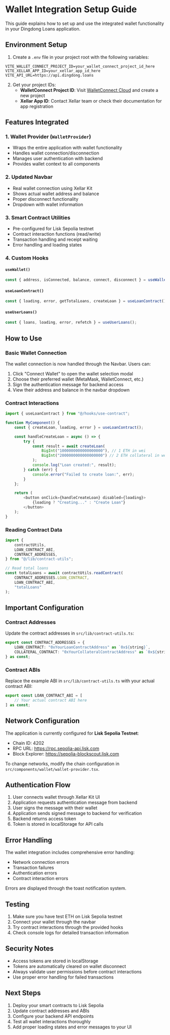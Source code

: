 # Wallet Integration Setup Guide

This guide explains how to set up and use the integrated wallet functionality in your Dingdong Loans application.

## Environment Setup

1. Create a `.env` file in your project root with the following variables:

```env
VITE_WALLET_CONNECT_PROJECT_ID=your_wallet_connect_project_id_here
VITE_XELLAR_APP_ID=your_xellar_app_id_here
VITE_API_URL=https://api.dingdong.loans
```

2. Get your project IDs:
    - **WalletConnect Project ID**: Visit [WalletConnect Cloud](https://cloud.walletconnect.com/) and create a new project
    - **Xellar App ID**: Contact Xellar team or check their documentation for app registration

## Features Integrated

### 1. Wallet Provider (`WalletProvider`)

-   Wraps the entire application with wallet functionality
-   Handles wallet connection/disconnection
-   Manages user authentication with backend
-   Provides wallet context to all components

### 2. Updated Navbar

-   Real wallet connection using Xellar Kit
-   Shows actual wallet address and balance
-   Proper disconnect functionality
-   Dropdown with wallet information

### 3. Smart Contract Utilities

-   Pre-configured for Lisk Sepolia testnet
-   Contract interaction functions (read/write)
-   Transaction handling and receipt waiting
-   Error handling and loading states

### 4. Custom Hooks

#### `useWallet()`

```typescript
const { address, isConnected, balance, connect, disconnect } = useWallet();
```

#### `useLoanContract()`

```typescript
const { loading, error, getTotalLoans, createLoan } = useLoanContract();
```

#### `useUserLoans()`

```typescript
const { loans, loading, error, refetch } = useUserLoans();
```

## How to Use

### Basic Wallet Connection

The wallet connection is now handled through the Navbar. Users can:

1. Click "Connect Wallet" to open the wallet selection modal
2. Choose their preferred wallet (MetaMask, WalletConnect, etc.)
3. Sign the authentication message for backend access
4. View their address and balance in the navbar dropdown

### Contract Interactions

```typescript
import { useLoanContract } from "@/hooks/use-contract";

function MyComponent() {
	const { createLoan, loading, error } = useLoanContract();

	const handleCreateLoan = async () => {
		try {
			const result = await createLoan(
				BigInt("1000000000000000000"), // 1 ETH in wei
				BigInt("2000000000000000000") // 2 ETH collateral in wei
			);
			console.log("Loan created:", result);
		} catch (err) {
			console.error("Failed to create loan:", err);
		}
	};

	return (
		<button onClick={handleCreateLoan} disabled={loading}>
			{loading ? "Creating..." : "Create Loan"}
		</button>
	);
}
```

### Reading Contract Data

```typescript
import {
	contractUtils,
	LOAN_CONTRACT_ABI,
	CONTRACT_ADDRESSES,
} from "@/lib/contract-utils";

// Read total loans
const totalLoans = await contractUtils.readContract(
	CONTRACT_ADDRESSES.LOAN_CONTRACT,
	LOAN_CONTRACT_ABI,
	"totalLoans"
);
```

## Important Configuration

### Contract Addresses

Update the contract addresses in `src/lib/contract-utils.ts`:

```typescript
export const CONTRACT_ADDRESSES = {
	LOAN_CONTRACT: "0xYourLoanContractAddress" as `0x${string}`,
	COLLATERAL_CONTRACT: "0xYourCollateralContractAddress" as `0x${string}`,
} as const;
```

### Contract ABIs

Replace the example ABI in `src/lib/contract-utils.ts` with your actual contract ABI:

```typescript
export const LOAN_CONTRACT_ABI = [
	// Your actual contract ABI here
] as const;
```

## Network Configuration

The application is currently configured for **Lisk Sepolia Testnet**:

-   Chain ID: 4202
-   RPC URL: https://rpc.sepolia-api.lisk.com
-   Block Explorer: https://sepolia-blockscout.lisk.com

To change networks, modify the chain configuration in `src/components/wallet/wallet-provider.tsx`.

## Authentication Flow

1. User connects wallet through Xellar Kit UI
2. Application requests authentication message from backend
3. User signs the message with their wallet
4. Application sends signed message to backend for verification
5. Backend returns access token
6. Token is stored in localStorage for API calls

## Error Handling

The wallet integration includes comprehensive error handling:

-   Network connection errors
-   Transaction failures
-   Authentication errors
-   Contract interaction errors

Errors are displayed through the toast notification system.

## Testing

1. Make sure you have test ETH on Lisk Sepolia testnet
2. Connect your wallet through the navbar
3. Try contract interactions through the provided hooks
4. Check console logs for detailed transaction information

## Security Notes

-   Access tokens are stored in localStorage
-   Tokens are automatically cleared on wallet disconnect
-   Always validate user permissions before contract interactions
-   Use proper error handling for failed transactions

## Next Steps

1. Deploy your smart contracts to Lisk Sepolia
2. Update contract addresses and ABIs
3. Configure your backend API endpoints
4. Test all wallet interactions thoroughly
5. Add proper loading states and error messages to your UI
